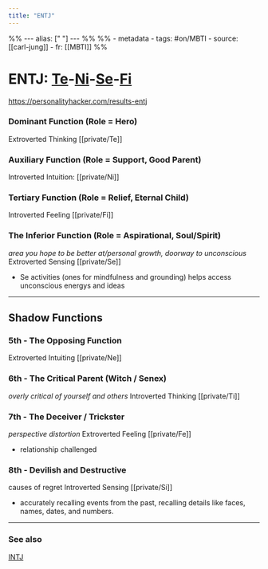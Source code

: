 ```yaml
---
title: "ENTJ"
---
```


%% ---
alias: [" "]
--- %%
%% - metadata
	- tags: #on/MBTI 
	- source: [[carl-jung]]
	- fr: [[MBTI]]
%%

# ENTJ: [Te](private/Te.md)-[Ni](private/Ni.md)-[Se](private/Se.md)-[Fi](private/Fi.md)
https://personalityhacker.com/results-entj

### Dominant Function (Role = Hero)
Extroverted Thinking [[private/Te]]


### Auxiliary Function (Role = Support, Good Parent)
Introverted Intuition: [[private/Ni]]

### Tertiary Function (Role = Relief, Eternal Child)
Introverted Feeling [[private/Fi]]

### The Inferior Function (Role = Aspirational, Soul/Spirit)
*area you hope to be better at/personal growth, doorway to unconscious*
Extroverted Sensing [[private/Se]]
- Se activities (ones for mindfulness and grounding) helps access unconscious energys and ideas
----
## Shadow Functions

### 5th - The Opposing Function
Extroverted Intuiting [[private/Ne]]

### 6th  - The Critical Parent (Witch / Senex)
*overly critical of yourself and others*
Introverted Thinking [[private/Ti]]

### 7th  - The Deceiver / Trickster
*perspective distortion*
Extroverted Feeling [[private/Fe]]
- relationship challenged

### 8th  - Devilish and Destructive
causes of regret
Introverted Sensing [[private/Si]]
- accurately recalling events from the past, recalling details like faces, names, dates, and numbers. 


-------------
### See also
[INTJ](private/INTJ.md)